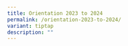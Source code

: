 ```yaml
---
title: Orientation 2023 to 2024
permalink: /orientation-2023-to-2024/
variant: tiptap
description: ""
---
```

